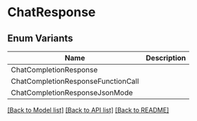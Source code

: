 # ChatResponse

## Enum Variants

| Name | Description |
|---- | -----|
| ChatCompletionResponse |  |
| ChatCompletionResponseFunctionCall |  |
| ChatCompletionResponseJsonMode |  |

[[Back to Model list]](../README.md#documentation-for-models) [[Back to API list]](../README.md#documentation-for-api-endpoints) [[Back to README]](../README.md)


